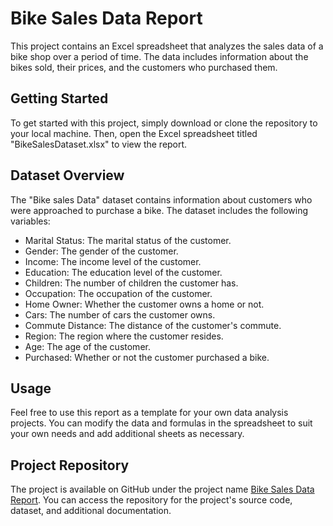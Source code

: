 # Bike Sales Data Report

This project contains an Excel spreadsheet that analyzes the sales data of a bike shop over a period of time. The data includes information about the bikes sold, their prices, and the customers who purchased them.

## Getting Started

To get started with this project, simply download or clone the repository to your local machine. Then, open the Excel spreadsheet titled "BikeSalesDataset.xlsx" to view the report.

## Dataset Overview

The "Bike sales Data" dataset contains information about customers who were approached to purchase a bike. The dataset includes the following variables:

- Marital Status: The marital status of the customer.
- Gender: The gender of the customer.
- Income: The income level of the customer.
- Education: The education level of the customer.
- Children: The number of children the customer has.
- Occupation: The occupation of the customer.
- Home Owner: Whether the customer owns a home or not.
- Cars: The number of cars the customer owns.
- Commute Distance: The distance of the customer's commute.
- Region: The region where the customer resides.
- Age: The age of the customer.
- Purchased: Whether or not the customer purchased a bike.

## Usage

Feel free to use this report as a template for your own data analysis projects. You can modify the data and formulas in the spreadsheet to suit your own needs and add additional sheets as necessary.

## Project Repository

The project is available on GitHub under the project name [Bike Sales Data Report](https://github.com/Pranay62/Bike_Sale_Excel_Project). You can access the repository for the project's source code, dataset, and additional documentation.
